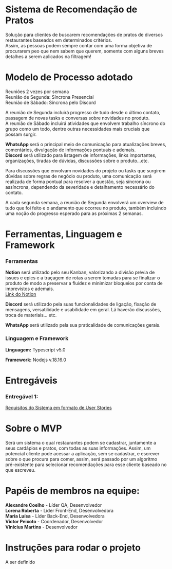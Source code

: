 # Sistema de Recomendação de Pratos
Solução para clientes de buscarem recomendações de pratos de diversos restaurantes baseados em determinados critérios.  
Assim, as pessoas podem sempre contar com uma forma objetiva de procurarem peo que nem sabem que querem, somente com alguns breves detalhes a serem aplicados na filtragem!


# Modelo de Processo adotado
Reuniões 2 vezes por semana  
Reunião de Segunda: Síncrona Presencial  
Reunião de Sábado: Síncrona pelo Discord  

A reunião de Segunda incluirá progresso de tudo desde o último contato,  passagem de novas tasks e conversas sobre novidades no produto.  
A reunião de Sábado incluirá atividades que envolvem trabalho síncrono do grupo como um todo, dentre outras necessidades mais cruciais que possam surgir.  

**WhatsApp** será o principal meio de comunicação para atualizações breves, comentários, divulgação de informações pontuais e ademais.  
**Discord** será utilizado para listagem de informações, links importantes, organizações, tiradas de dúvidas, discussões sobre o produto...etc.  

Para discussões que envolvam novidades do projeto ou tasks que surgirem dúvidas sobre regras de negócio ou produto, uma comunicação será realizada de forma pontual para resolver a questão, seja síncrona ou assíncrona, dependendo da severidade e detalhamento necessário do contato.

A cada segunda semana, a reunião de Segunda envolverá um overview de tudo que foi feito e o andamento que ocorreu no produto, também incluindo uma noção do progresso esperado para as próximas 2 semanas.


# Ferramentas, Linguagem e Framework
### Ferramentas  

**Notion** será utilizado pelo seu Kanban, valorizando a divisão prévia de issues e epics e a traçagem de rotas a serem tomadas para se finalizar o produto de modo a preservar a fluidez e minimizar bloqueios por conta de imprevistos e ademais.  
[Link do Notion](https://malucosta.notion.site/Projeto-Final-Engenharia-de-Software-II-ee4603c3ca574a8da0f0dd79b8194814)  

**Discord** será utilizado pela suas funcionalidades de ligação, fixação de mensagens, versatilidade e usabilidade em geral. Lá haverão discussões, troca de materiais... etc.

**WhatsApp** será utilizado pela sua praticalidade de comunicações gerais.

### Linguagem e Framework

**Linguagem:** Typescript v5.0

**Framework:** Nodejs v.18.16.0

# Entregáveis
### Entregável 1:
[Requisitos do Sistema em formato de User Stories](https://malucosta.notion.site/bfbbc84d167f4c76adc4372b037c6d99?v=ad0999c0c4894c53926fb5595755e0c3)

# Sobre o MVP
Será um sistema o qual restaurantes podem se cadastrar, juntamente a seus cardápios e pratos, com todas as suas informações. Assim, um potencial cliente pode acessar a aplicação, sem se cadastrar, e escrever sobre o que procura para comer, assim, será passado por um algoritmo pré-existente para selecionar recomendações para esse cliente baseado no que escreveu.

# Papéis de membros na equipe:
**Alexandre Coelho** - Líder QA, Desenvolvedor  
**Lorena Roberta** - Líder Front-End, Desenvolvedora  
**Maria Luísa** - Líder Back-End, Desenvolvedora  
**Victor Peixoto** - Coordenador, Desenvolvedor  
**Vinícius Martins** - Desenvolvedor  


# Instruções para rodar o projeto
A ser definido

